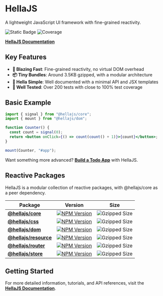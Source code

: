 # HellaJS

A lightweight JavaScript UI framework with fine-grained reactivity.

![Static Badge](https://img.shields.io/badge/status-experimental-orange.svg)
![Coverage](https://img.shields.io/endpoint?url=https://gist.githubusercontent.com/omilli/6df7884e21572b4910c2f21edb658e56/raw/hellajs-coverage.json)

**[HellaJS Documentation](https://hellajs.com)**

## Key Features

- **🚀 Blazing Fast**: Fine-grained reactivity, no virtual DOM overhead
- **📦 Tiny Bundles**: Around 3.5KB gzipped, with a modular architecture
- **📖 Hella Simple**: Well documented with a minimal API and JSX templates
- **🧪 Well Tested**: Over 200 tests with close to 100% test coverage

## Basic Example

```jsx
import { signal } from "@hellajs/core";
import { mount } from "@hellajs/dom";

function Counter() {
  const count = signal(0);
  return <button onClick={() => count(count() + 1)}>{count}</button>;
}

mount(Counter, "#app");
```

Want something more advanced? **[Build a Todo App](https://hellajs.com/learn/tutorials/todo-app)** with HellaJS.

## Reactive Packages

HellaJS is a modular collection of reactive packages, with @hellajs/core as a peer dependency.

| Package | Version | Size |
| --- | --- | --- |
| **[@hellajs/core](packages/core/README.md)** | [![NPM Version](https://img.shields.io/npm/v/@hellajs/core?color=orange)](https://www.npmjs.com/package/@hellajs/core) | ![Gzipped Size](https://img.shields.io/bundlephobia/minzip/@hellajs/core) |
| **[@hellajs/css](packages/css/README.md)** | [![NPM Version](https://img.shields.io/npm/v/@hellajs/css?color=orange)](https://www.npmjs.com/package/@hellajs/css) | ![Gzipped Size](https://img.shields.io/bundlephobia/minzip/@hellajs/css) |
| **[@hellajs/dom](packages/dom/README.md)** | [![NPM Version](https://img.shields.io/npm/v/@hellajs/dom?color=orange)](https://www.npmjs.com/package/@hellajs/dom) | ![Gzipped Size](https://img.shields.io/bundlephobia/minzip/@hellajs/dom) |
| **[@hellajs/resource](packages/resource/README.md)** | [![NPM Version](https://img.shields.io/npm/v/@hellajs/resource?color=orange)](https://www.npmjs.com/package/@hellajs/resource) | ![Gzipped Size](https://img.shields.io/bundlephobia/minzip/@hellajs/resource) |
| **[@hellajs/router](packages/router/README.md)** | [![NPM Version](https://img.shields.io/npm/v/@hellajs/router?color=orange)](https://www.npmjs.com/package/@hellajs/router) | ![Gzipped Size](https://img.shields.io/bundlephobia/minzip/@hellajs/router) |
| **[@hellajs/store](packages/store/README.md)** | [![NPM Version](https://img.shields.io/npm/v/@hellajs/store?color=orange)](https://www.npmjs.com/package/@hellajs/store) | ![Gzipped Size](https://img.shields.io/bundlephobia/minzip/@hellajs/store) |















## Getting Started

For more detailed information, tutorials, and API references, visit the **[HellaJS Documentation](https://hellajs.com)**.

